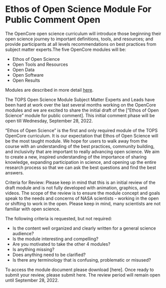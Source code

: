 # Ethos of Open Science Module For Public Comment Open

The OpenCore open science curriculum will introduce those beginning their open science journey to important definitions, tools, and resources; and provide participants at all levels recommendations on best practices from subject matter experts.The five OpenCore modules will be:
- Ethos of Open Science
- Open Tools and Resources
- Open Data
- Open Software
- Open Results

Modules are described in more detail [here](../OpenCore_structure.md).

The TOPS Open Science Module Subject Matter Experts and Leads have been hard at work over the last several months working on the OpenCore modules and we are excited to share the initial draft of the [”Ethos of Open Science” module for public comment]. This initial comment phase will be open till Wednesday, September 28, 2022. 

“Ethos of Open Science” is the first and only required module of the TOPS OpenCore curriculum. It is our expectation that Ethos of Open Science will be the most taught module. We hope for users to walk away from the course with an understanding of the best practices, community building, and inclusivity that are important to really advancing open science. We aim to create a new, inspired understanding of the importance of sharing knowledge, expanding participation in science, and opening up the entire research process so that we can ask the best questions and find the best answers.

Criteria for Review:
Please keep in mind that this is an initial review of the draft module and is not fully developed with animation, graphics, and videos. The scope of the review is to ensure the module concept and goals speak to the needs and concerns of NASA scientists - working in the open or shifting to work in the open. Please keep in mind, many scientists are not familiar with open science. 

The following criteria is requested, but not required:
- Is the content well organized and clearly written for a general science audience?
- Is the module interesting and compelling? 
- Are you motivated to take the other 4 modules?
- Is anything missing?
- Does anything need to be clarified? 
- Is there any terminology that is confusing, problematic or misused?

To access the module document please download [here]. Once ready to submit your review, please submit here. The review period will remain open until September 28, 2022. 
